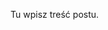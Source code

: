 <!--
.. title: Test
.. slug: test
.. date: 2021-07-14 12:38:38 UTC+02:00
.. tags: 
.. category: 
.. link: 
.. description: 
.. type: text
-->

Tu wpisz treść postu.
